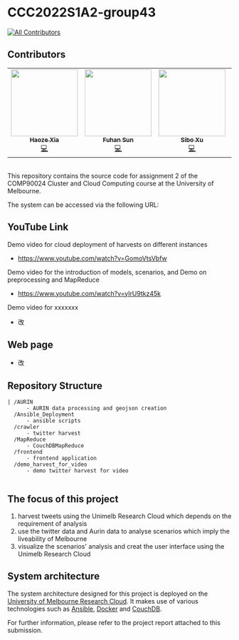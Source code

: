 # CCC2022S1A2-group43


<!-- ALL-CONTRIBUTORS-BADGE:START - Do not remove or modify this section -->
[![All Contributors](https://img.shields.io/badge/all_contributors-5-orange.svg?style=flat-square)](#contributors-)

## Contributors
<!-- ALL-CONTRIBUTORS-LIST:START - Do not remove or modify this section -->
<!-- prettier-ignore-start -->
<!-- markdownlint-disable -->
<table>
  <tr>
    <td align="center"><a href="https://github.com/HaozeXia"><img src="https://github.com/HaozeXia.png" width="150px;" alt=""/><br /><sub><b>Haoze Xia</b></sub></a><br /><a href="https://github.com/Zhuo-Yuanhao/CCC2022S1A2-group43/commits?author=HaozeXia" title="Code">💻</a></td>
    <td align="center"><a href="https://github.com/FuhanSun"><img src="https://github.com/FuhanSun.png" width="150px;" alt=""/><br /><sub><b>Fuhan Sun</b></sub></a><br /><a href="https://github.com/Zhuo-Yuanhao/CCC2022S1A2-group43/commits?author=FuhanSun" title="Code">💻</a></td>
    <td align="center"><a href="https://github.com/988158"><img src="https://github.com/988158.png" width="150px;" alt=""/><br /><sub><b>Sibo Xu</b></sub></a><br /><a href="https://github.com/Zhuo-Yuanhao/CCC2022S1A2-group43/commits?author=988158" title="Code">💻</a></td>
    <td align="center"><a href="https://github.com/Zhuo-Yuanhao"><img src="https://github.com/Zhuo-Yuanhao.png" width="150px;" alt=""/><br /><sub><b>Yuhao Zhuo</b></sub></a><br /><a href="https://github.com/Zhuo-Yuanhao/CCC2022S1A2-group43/commits?author=Zhuo-Yuanhao" title="Code">💻</a></td>
    <td align="center"><a href="https://github.com/tateraus"><img src="https://github.com/tateraus.png" width="150px;" alt=""/><br /><sub><b>Yingxue Chen</b></sub></a><br /><a href="https://github.com/Zhuo-Yuanhao/CCC2022S1A2-group43/commits?author=tateraus" title="Code">💻</a></td>
  </tr>
</table>

<!-- markdownlint-enable -->
<!-- prettier-ignore-end -->
<!-- ALL-CONTRIBUTORS-LIST:END -->
<table>
  <tr>
  </tr>
</table>

<!-- ALL-CONTRIBUTORS-LIST:END -->

<!-- ALL-CONTRIBUTORS-BADGE:START - Do not remove or modify this section -->


This repository contains the source code for assignment 2 of the COMP90024 Cluster and Cloud Computing course at the University of Melbourne.

The system can be accessed via the following URL: 

## YouTube Link
Demo video for cloud deployment of harvests on different instances

  * https://www.youtube.com/watch?v=GomoVtsVbfw
  
Demo video for the introduction of models, scenarios, and Demo on preprocessing and MapReduce
  
  * https://www.youtube.com/watch?v=yIrU9tkz45k

Demo video for xxxxxxx
  * 改

## Web page
  * 改
  
## Repository Structure
```
| /AURIN 
      - AURIN data processing and geojson creation
  /Ansible_Deployment
      - ansible scripts
  /crawler
      - twitter harvest
  /MapReduce 
      - CouchDBMapReduce
  /frontend
      - frontend application
  /demo_harvest_for_video
      - demo twitter harvest for video
  
```
## The focus of this project
1. harvest tweets using the Unimelb Research Cloud which depends on the requirement of analysis 
2. use the twitter data and Aurin data to analyse scenarios which imply the liveability of Melbourne
3. visualize the scenarios' analysis and creat the user interface using the Unimelb Research Cloud

## System architecture

The system architecture designed for this project is deployed on the [University of Melbourne Research Cloud](https://dashboard.cloud.unimelb.edu.au/). It makes use of various technologies such as [Ansible](https://www.ansible.com), [Docker](https://www.docker.com) and [CouchDB](https://couchdb.apache.org). 

For further information, please refer to the project report attached to this submission.
